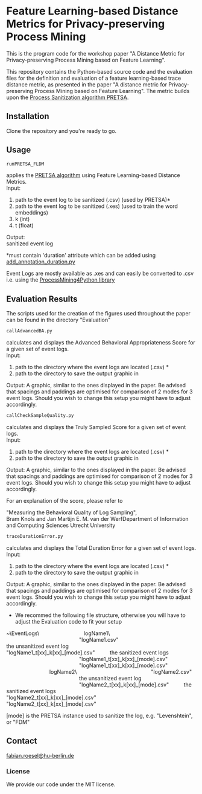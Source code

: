 # Feature Learning-based Distance Metrics for Privacy-preserving Process Mining

This is the program code for the workshop paper "A Distance Metric for Privacy-preserving Process Mining based on Feature Learning".

This repository contains the Python-based source code and the evaluation files for the definition and evaluation of a feature learning-based trace distance metric, as presented in the paper "A distance metric for Privacy-preserving Process Mining based on Feature Learning". 
The metric builds upon the [Process Sanitization algorithm PRETSA](https://github.com/samadeusfp/PRETSA).

## Installation

Clone the repository and you're ready to go.

## Usage

```python
runPRETSA_FLDM
```
applies the [PRETSA algorithm](https://github.com/samadeusfp/PRETSA) using Feature Learning-based Distance Metrics.\
Input:
1) path to the event log to be sanitized (.csv) (used by PRETSA)*
2) path to the event log to be sanitized (.xes) (used to train the word embeddings)
3) k (int)
4) t (float)

Output:\
sanitized event log

*must contain 'duration' attribute which can be added using [add_annotation_duration.py](https://github.com/samadeusfp/PRETSA/blob/master/add_annotation_duration.py)

Event Logs are mostly available as .xes and can easily be converted to .csv i.e. using the [ProcessMining4Python library](https://pm4py.fit.fraunhofer.de/)


## Evaluation Results

The scripts used for the creation of the figures used throughout the paper can be found in the directory "Evaluation"

```python
callAdvancedBA.py
```
calculates and displays the Advanced Behavioral Appropriateness Score for a given set of event logs.\
Input:
1) path to the directory where the event logs are located (.csv) *
2) path to the directory to save the output graphic in

Output: 
A graphic, similar to the ones displayed in the paper. Be advised that spacings and paddings are optimised for comparison of 2 modes for 3 event logs. Should you wish to change this setup you might have to adjust accordingly.

```python
callCheckSampleQuality.py
```
calculates and displays the Truly Sampled Score for a given set of event logs.\
Input:
1) path to the directory where the event logs are located (.csv) *
2) path to the directory to save the output graphic in

Output: 
A graphic, similar to the ones displayed in the paper. Be advised that spacings and paddings are optimised for comparison of 2 modes for 3 event logs. Should you wish to change this setup you might have to adjust accordingly.

For an explanation of the score, please refer to 

"Measuring the Behavioral Quality of Log Sampling",\
Bram Knols and Jan Martijn E. M. van der WerfDepartment of Information and Computing Sciences   Utrecht University


```python
traceDurationError.py
```
calculates and displays the Total Duration Error for a given set of event logs.\
Input:
1) path to the directory where the event logs are located (.csv) *
2) path to the directory to save the output graphic in

Output: 
A graphic, similar to the ones displayed in the paper. Be advised that spacings and paddings are optimised for comparison of 2 modes for 3 event logs. Should you wish to change this setup you might have to adjust accordingly.


* We recommed the following file structure, otherwise you will have to adjust the Evaluation code to fit your setup

~\EventLogs\\
&nbsp;&nbsp;&nbsp;&nbsp;&nbsp;&nbsp;&nbsp;&nbsp;&nbsp;&nbsp;&nbsp;&nbsp;&nbsp;&nbsp;&nbsp;&nbsp;&nbsp;&nbsp;&nbsp;&nbsp;&nbsp;&nbsp;&nbsp;&nbsp;&nbsp;&nbsp;&nbsp;&nbsp;            logName1\\
&nbsp;&nbsp;&nbsp;&nbsp;&nbsp;&nbsp;&nbsp;&nbsp;&nbsp;&nbsp;&nbsp;&nbsp;&nbsp;&nbsp;&nbsp;&nbsp;&nbsp;&nbsp;&nbsp;&nbsp;&nbsp;&nbsp;&nbsp;&nbsp;&nbsp;&nbsp;&nbsp;&nbsp;&nbsp;&nbsp;&nbsp;&nbsp;&nbsp;&nbsp;&nbsp;&nbsp;&nbsp;&nbsp;&nbsp;&nbsp;&nbsp;&nbsp;&nbsp;&nbsp;&nbsp;&nbsp;&nbsp;&nbsp;&nbsp;"logName1.csv"&nbsp;&nbsp;&nbsp;&nbsp;&nbsp;&nbsp;&nbsp;&nbsp;&nbsp;&nbsp;&nbsp;&nbsp;&nbsp;&nbsp;&nbsp;&nbsp;&nbsp;&nbsp;&nbsp;&nbsp;&nbsp;&nbsp;&nbsp;&nbsp;&nbsp;&nbsp;&nbsp;&nbsp;&nbsp;&nbsp;&nbsp;&nbsp;&nbsp;&nbsp;&nbsp;&nbsp;&nbsp;&nbsp;&nbsp;&nbsp;&nbsp;&nbsp;&nbsp;&nbsp;&nbsp;&nbsp;&nbsp;&nbsp; the unsanitized event log
&nbsp;&nbsp;&nbsp;&nbsp;&nbsp;&nbsp;&nbsp;&nbsp;&nbsp;&nbsp;&nbsp;&nbsp;&nbsp;&nbsp;&nbsp;&nbsp;&nbsp;&nbsp;&nbsp;&nbsp;&nbsp;&nbsp;&nbsp;&nbsp;&nbsp;&nbsp;&nbsp;&nbsp;&nbsp;&nbsp;&nbsp;&nbsp;&nbsp;&nbsp;&nbsp;&nbsp;&nbsp;&nbsp;&nbsp;&nbsp;&nbsp;&nbsp;&nbsp;&nbsp;&nbsp;&nbsp;&nbsp;&nbsp;                     "logName1_t[xx]\_k[xx]_[mode].csv"&nbsp;&nbsp;&nbsp;&nbsp;&nbsp;&nbsp;&nbsp;&nbsp;&nbsp; the sanitized event logs
&nbsp;&nbsp;&nbsp;&nbsp;&nbsp;&nbsp;&nbsp;&nbsp;&nbsp;&nbsp;&nbsp;&nbsp;&nbsp;&nbsp;&nbsp;&nbsp;&nbsp;&nbsp;&nbsp;&nbsp;&nbsp;&nbsp;&nbsp;&nbsp;&nbsp;&nbsp;&nbsp;&nbsp;&nbsp;&nbsp;&nbsp;&nbsp;&nbsp;&nbsp;&nbsp;&nbsp;&nbsp;&nbsp;&nbsp;&nbsp;&nbsp;&nbsp;&nbsp;&nbsp;&nbsp;&nbsp;&nbsp;&nbsp;                     "logName1_t[xx]\_k[xx]\_[mode].csv"
&nbsp;&nbsp;&nbsp;&nbsp;&nbsp;&nbsp;&nbsp;&nbsp;&nbsp;&nbsp;&nbsp;&nbsp;&nbsp;&nbsp;&nbsp;&nbsp;&nbsp;&nbsp;&nbsp;&nbsp;&nbsp;&nbsp;&nbsp;&nbsp;&nbsp;&nbsp;&nbsp;&nbsp;&nbsp;&nbsp;&nbsp;&nbsp;&nbsp;&nbsp;&nbsp;&nbsp;&nbsp;&nbsp;&nbsp;&nbsp;&nbsp;&nbsp;&nbsp;&nbsp;&nbsp;&nbsp;&nbsp;&nbsp;                     "logName1_t[xx]\_k[xx]\_[mode].csv"
&nbsp;&nbsp;&nbsp;&nbsp;&nbsp;&nbsp;&nbsp;&nbsp;&nbsp;&nbsp;&nbsp;&nbsp;&nbsp;&nbsp;&nbsp;&nbsp;&nbsp;&nbsp;&nbsp;&nbsp;&nbsp;&nbsp;&nbsp;&nbsp;&nbsp;&nbsp;&nbsp;&nbsp;            logName2\\
&nbsp;&nbsp;&nbsp;&nbsp;&nbsp;&nbsp;&nbsp;&nbsp;&nbsp;&nbsp;&nbsp;&nbsp;&nbsp;&nbsp;&nbsp;&nbsp;&nbsp;&nbsp;&nbsp;&nbsp;&nbsp;&nbsp;&nbsp;&nbsp;&nbsp;&nbsp;&nbsp;&nbsp;&nbsp;&nbsp;&nbsp;&nbsp;&nbsp;&nbsp;&nbsp;&nbsp;&nbsp;&nbsp;&nbsp;&nbsp;&nbsp;&nbsp;&nbsp;&nbsp;&nbsp;&nbsp;&nbsp;&nbsp;&nbsp;"logName2.csv" &nbsp;&nbsp;&nbsp;&nbsp;&nbsp;&nbsp;&nbsp;&nbsp;&nbsp;&nbsp;&nbsp;&nbsp;&nbsp;&nbsp;&nbsp;&nbsp;&nbsp;&nbsp;&nbsp;&nbsp;&nbsp;&nbsp;&nbsp;&nbsp;&nbsp;&nbsp;&nbsp;&nbsp;&nbsp;&nbsp;&nbsp;&nbsp;&nbsp;&nbsp;&nbsp;&nbsp;&nbsp;&nbsp;&nbsp;&nbsp;&nbsp;&nbsp;&nbsp;&nbsp;&nbsp;&nbsp;&nbsp;&nbsp; the unsanitized event log
&nbsp;&nbsp;&nbsp;&nbsp;&nbsp;&nbsp;&nbsp;&nbsp;&nbsp;&nbsp;&nbsp;&nbsp;&nbsp;&nbsp;&nbsp;&nbsp;&nbsp;&nbsp;&nbsp;&nbsp;&nbsp;&nbsp;&nbsp;&nbsp;&nbsp;&nbsp;&nbsp;&nbsp;&nbsp;&nbsp;&nbsp;&nbsp;&nbsp;&nbsp;&nbsp;&nbsp;&nbsp;&nbsp;&nbsp;&nbsp;&nbsp;&nbsp;&nbsp;&nbsp;&nbsp;&nbsp;&nbsp;&nbsp;                     "logName2_t[xx]\_k[xx]\_[mode].csv"&nbsp;&nbsp;&nbsp;&nbsp;&nbsp;&nbsp;&nbsp;&nbsp;&nbsp; the sanitized event logs
&nbsp;&nbsp;&nbsp;&nbsp;&nbsp;&nbsp;&nbsp;&nbsp;&nbsp;&nbsp;&nbsp;&nbsp;&nbsp;&nbsp;&nbsp;&nbsp;&nbsp;&nbsp;&nbsp;&nbsp;&nbsp;&nbsp;&nbsp;&nbsp;&nbsp;&nbsp;&nbsp;&nbsp;&nbsp;&nbsp;&nbsp;&nbsp;&nbsp;&nbsp;&nbsp;&nbsp;&nbsp;&nbsp;&nbsp;&nbsp;&nbsp;&nbsp;&nbsp;&nbsp;&nbsp;&nbsp;&nbsp;&nbsp;                     "logName2_t[xx]\_k[xx]\_[mode].csv"
&nbsp;&nbsp;&nbsp;&nbsp;&nbsp;&nbsp;&nbsp;&nbsp;&nbsp;&nbsp;&nbsp;&nbsp;&nbsp;&nbsp;&nbsp;&nbsp;&nbsp;&nbsp;&nbsp;&nbsp;&nbsp;&nbsp;&nbsp;&nbsp;&nbsp;&nbsp;&nbsp;&nbsp;&nbsp;&nbsp;&nbsp;&nbsp;&nbsp;&nbsp;&nbsp;&nbsp;&nbsp;&nbsp;&nbsp;&nbsp;&nbsp;&nbsp;&nbsp;&nbsp;&nbsp;&nbsp;&nbsp;&nbsp;                     "logName2_t[xx]\_k[xx]\_[mode].csv"
            
[mode] is the PRETSA instance used to sanitize the log, e.g. "Levenshtein", or "FDM"
## Contact
fabian.roesel@hu-berlin.de

### License
We provide our code under the MIT license.
